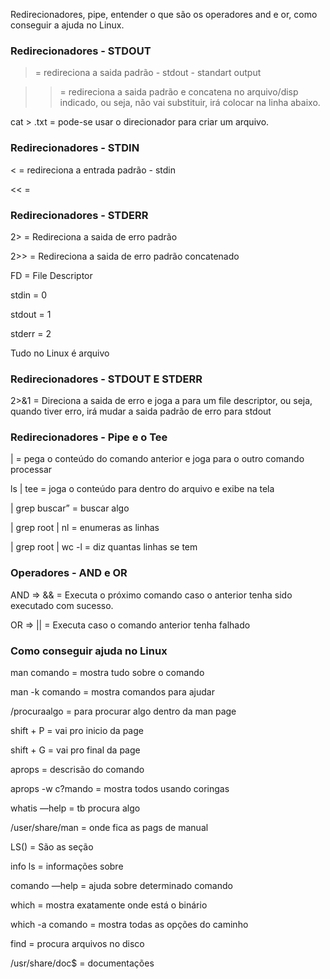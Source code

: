 Redirecionadores, pipe, entender o que são os operadores and e or, como conseguir a ajuda no Linux.

### Redirecionadores - STDOUT

> = redireciona a saida padrão - stdout - standart output 

>> = redireciona a saida padrão e concatena no arquivo/disp indicado, ou seja, não vai substituir, irá colocar na linha abaixo.

cat > .txt = pode-se usar o direcionador para criar um arquivo. 

### Redirecionadores - STDIN

< = redireciona a entrada padrão - stdin 

<< = 

### Redirecionadores - STDERR

2> = Redireciona a saida de erro padrão 

2>> = Redireciona a saida de erro padrão concatenado 

FD = File Descriptor

stdin = 0

stdout = 1

stderr = 2 

Tudo no Linux é arquivo 

### Redirecionadores - STDOUT E STDERR

2>&1 = Direciona a saida de erro e joga a para um file descriptor, ou seja, quando tiver erro, irá mudar a saida padrão de erro para stdout 

### Redirecionadores - Pipe e o Tee

| = pega o conteúdo do comando anterior e joga para o outro comando processar 

ls | tee = joga o conteúdo para dentro do arquivo e exibe na tela 

| grep buscar” = buscar algo 

| grep root | nl = enumeras as linhas 

| grep root | wc -l = diz quantas linhas se tem 

### Operadores - AND e OR

AND ⇒ && = Executa o próximo comando caso o anterior tenha sido executado com sucesso.

OR ⇒ || = Executa caso o comando anterior tenha falhado

### Como conseguir ajuda no Linux

man comando = mostra tudo sobre o comando 

man -k comando = mostra comandos para ajudar

/procuraalgo = para procurar algo dentro da man page 

shift + P = vai pro inicio da page

shift + G = vai pro final da page 

aprops = descrisão do comando  

aprops -w c?mando = mostra todos usando coringas 

whatis —help = tb procura algo 

/user/share/man = onde fica as pags de manual 

LS() = São as seção 

info ls = informações sobre 

comando —help = ajuda sobre determinado comando 

which = mostra exatamente onde está o binário

which -a comando = mostra todas as opções do caminho 

find = procura arquivos no disco 

/usr/share/doc$ = documentações